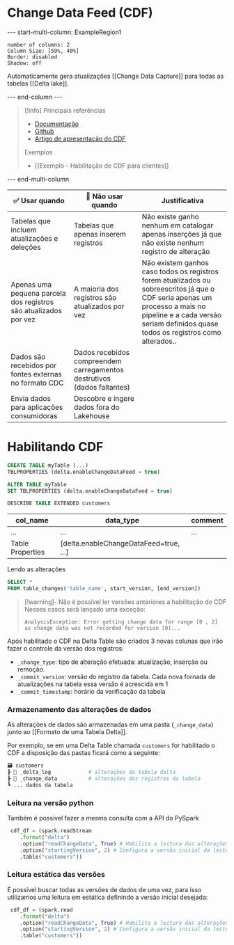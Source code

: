 
# Change Data Feed (CDF)

--- start-multi-column: ExampleRegion1  
```column-settings  
number of columns: 2
Column Size: [59%, 40%]
Border: disabled
Shadow: off
```

Automaticamente gera atualizações [[Change Data Capture]] para todas as tabelas [[Delta lake]].

--- end-column ---

> [!info] Principais referências
> - [Documentação]()
>- [Github]()
>- [Artigo de apresentação do CDF](https://www.databricks.com/blog/2021/06/09/how-to-simplify-cdc-with-delta-lakes-change-data-feed.html)
>  
>  Exemplos
> - [[Exemplo - Habilitação de CDF para clientes]] 



--- end-multi-column

| ✅ Usar quando                                                    | 🛑 Não usar quando                                                      | Justificativa                                                                                                                                                                                                     |
| ---------------------------------------------------------------- | ----------------------------------------------------------------------- | ----------------------------------------------------------------------------------------------------------------------------------------------------------------------------------------------------------------- |
| Tabelas que incluem atualizações e deleções                      | Tabelas que apenas inserem registros                                    | Não existe ganho nenhum em catalogar apenas inserções já que não existe nenhum registro de alteração                                                                                                              |
| Apenas uma pequena parcela dos registros são atualizados por vez | A maioria dos registros são atualizados por vez                         | Não existem ganhos caso todos os registros forem atualizados ou sobreescritos já que o CDF seria apenas um processo a mais no pipeline e a cada versão seriam definidos quase todos os registros como alterados.. |
| Dados são recebidos por fontes externas no formato CDC           | Dados recebidos compreendem carregamentos destrutivos (dados faltantes) |                                                                                                                                                                                                                   |
| Envia dados para aplicações consumidoras                         | Descobre e ingere dados fora do Lakehouse                               |                                                                                                                                                                                                                   |

# Habilitando CDF

```sql
CREATE TABLE myTable (...)
TBLPROPERTIES (delta.enableChangeDataFeed = true)

ALTER TABLE myTable
SET TBLPROPERTIES (delta.enableChangeDataFeed = true)
```

```sql
DESCRIBE TABLE EXTENDED customers
```

| col_name         | data_type                              | comment |
| ---------------- | -------------------------------------- | ------- |
| ...              | ...                                    | ...     |
| Table Properties | [delta.enableChangeDataFeed=true, ...] |         
Lendo as alterações

```sql
SELECT *
FROM table_changes('table_name', start_version, [end_version])
```

> [!warning]- Não é possível ler versões anteriores a habilitação do CDF
> Nesses casos será lançado uma exceção:
> 
> `AnalysisException: Error getting change data for range [0 , 2] as change data was not recorded for version [0]...`

Após habilitado o CDF na Delta Table são criados 3 novas colunas que irão fazer o controle da versão dos registros:

- `_change_type`: tipo de alteração efetuada: atualização, inserção ou remoção.
- `_commit_version`: versão do registro da tabela. Cada nova fornada de atualizações na tabela essa versão é acrescida em 1
- `_commit_timestamp`: horário da verificação da tabela

### Armazenamento das alterações de dados

As alterações de dados são armazenadas em uma pasta (`_change_data`) junto ao [[Formato de uma Tabela Delta]].

Por exemplo, se em uma Delta Table chamada `customers` for habilitado o CDF a disposição das pastas ficará como a seguinte:
  
  ```python
  🗃️ customers
  ┣ 📂 _delta_log            # alterações da tabela delta
  ┣ 📂 _change_data          # alterações dos registros da tabela
  ┗ ... dados da tabela
  ```

### Leitura na versão python

Também é possível fazer a mesma consulta com a API do PySpark

```python
 cdf_df = (spark.readStream
	.format("delta")
	.option("readChangeData", True) # Habilita a leitura das alterações capturas pelo CDF
	.option("startingVersion", 2) # Configura a versão inicial da leitura dos dados
	.table("customers"))
```

### Leitura estática das versões

É possível buscar todas as versões de dados de uma vez, para isso utilizamos uma leitura em estática definindo a versão inicial desejada:

```python
 cdf_df = (spark.read
	.format("delta")
	.option("readChangeData", True) # Habilita a leitura das alterações capturas pelo CDF
	.option("startingVersion", 2) # Configura a versão inicial da leitura dos dados
	.table("customers"))
```